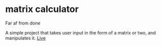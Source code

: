# matrix calculator

Far af from done

A simple project that takes user input in the form of a matrix or two, and manipulates it.
[Live](https://that-1-js-nerd.github.io/matrix-calc-UI/project/)
